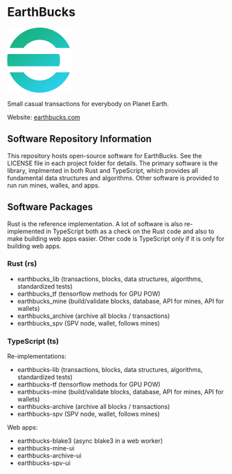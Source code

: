 # EarthBucks

<img src="./earthbucks-e-2-300.png" width="150" height="150" alt="EarthBucks">

Small casual transactions for everybody on Planet Earth.

Website: [earthbucks.com](https://earthbucks.com)

## Software Repository Information

This repository hosts open-source software for EarthBucks. See the LICENSE file
in each project folder for details. The primary software is the library,
implmented in both Rust and TypeScript, which provides all fundamental data
structures and algorithms. Other software is provided to run run mines, walles,
and apps.

## Software Packages

Rust is the reference implementation. A lot of software is also re-implemented
in TypeScript both as a check on the Rust code and also to make building web
apps easier. Other code is TypeScript only if it is only for building web apps.

### Rust (rs)

- earthbucks_lib (transactions, blocks, data structures, algorithms, standardized tests)
- earthbucks_tf (tensorflow methods for GPU POW)
- earthbucks_mine (build/validate blocks, database, API for mines, API for wallets)
- earthbucks_archive (archive all blocks / transactions)
- earthbucks_spv (SPV node, wallet, follows mines)

### TypeScript (ts)

Re-implementations:

- earthbucks-lib (transactions, blocks, data structures, algorithms, standardized tests)
- earthbucks-tf (tensorflow methods for GPU POW)
- earthbucks-mine (build/validate blocks, database, API for mines, API for wallets)
- earthbucks-archive (archive all blocks / transactions)
- earthbucks-spv (SPV node, wallet, follows mines)

Web apps:

- earthbucks-blake3 (async blake3 in a web worker)
- earthbucks-mine-ui
- earthbucks-archive-ui
- earthbucks-spv-ui
